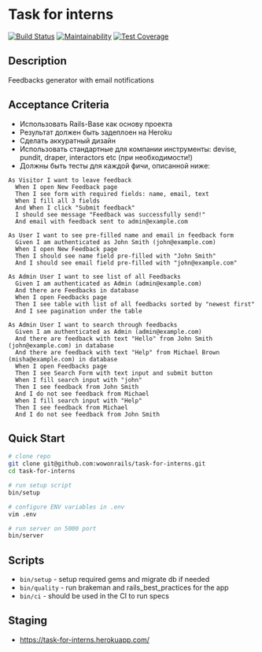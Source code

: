 # Task for interns

[![Build Status](https://semaphoreci.com/api/v1/wowonrails/task-for-interns/branches/master/shields_badge.svg)](https://semaphoreci.com/wowonrails/task-for-interns)
[![Maintainability](https://api.codeclimate.com/v1/badges/1744dcb0311b297d7c47/maintainability)](https://codeclimate.com/github/wowonrails/task-for-interns/maintainability)
[![Test Coverage](https://api.codeclimate.com/v1/badges/1744dcb0311b297d7c47/test_coverage)](https://codeclimate.com/github/wowonrails/task-for-interns/test_coverage)

## Description

Feedbacks generator with email notifications

## Acceptance Criteria

- Использовать Rails-Base как основу проекта
- Результат должен быть задеплоен на Heroku
- Сделать аккуратный дизайн
- Использовать стандартные для компании инструменты: devise, pundit, draper, interactors etc (при необходимости!)
- Должны быть тесты для каждой фичи, описанной ниже:

```
As Visitor I want to leave feedback
  When I open New Feedback page
  Then I see form with required fields: name, email, text
  When I fill all 3 fields
  And When I click "Submit feedback"
  I should see message "Feedback was successfully send!"
  And email with feedback sent to admin@example.com

As User I want to see pre-filled name and email in feedback form
  Given I am authenticated as John Smith (john@example.com)
  When I open New Feedback page
  Then I should see name field pre-filled with "John Smith"
  And I should see email field pre-filled with "john@example.com"

As Admin User I want to see list of all Feedbacks
  Given I am authenticated as Admin (admin@example.com)
  And there are Feedbacks in database
  When I open Feedbacks page
  Then I see table with list of all feedbacks sorted by "newest first"
  And I see pagination under the table

As Admin User I want to search through feedbacks
  Given I am authenticated as Admin (admin@example.com)
  And there are feedback with text "Hello" from John Smith (john@example.com) in database
  And there are feedback with text "Help" from Michael Brown (misha@example.com) in database
  When I open Feedbacks page
  Then I see Search Form with text input and submit button
  When I fill search input with "john"
  Then I see feedback from John Smith
  And I do not see feedback from Michael
  When I fill search input with "Help"
  Then I see feedback from Michael
  And I do not see feedback from John Smith
```

## Quick Start

```bash
# clone repo
git clone git@github.com:wowonrails/task-for-interns.git
cd task-for-interns

# run setup script
bin/setup

# configure ENV variables in .env
vim .env

# run server on 5000 port
bin/server
```

## Scripts

* `bin/setup` - setup required gems and migrate db if needed
* `bin/quality` - run brakeman and rails_best_practices for the app
* `bin/ci` - should be used in the CI to run specs

## Staging

* https://task-for-interns.herokuapp.com/
